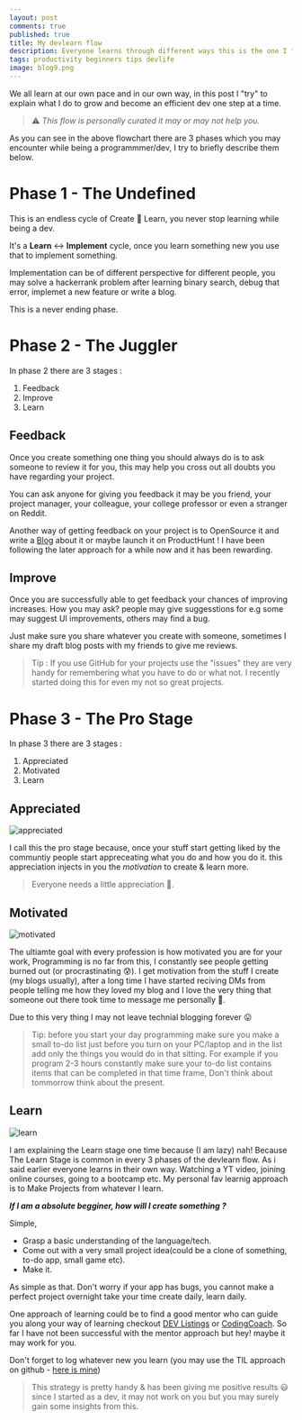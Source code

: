 ```yaml
---
layout: post
comments: true
published: true
title: My devlearn flow
description: Everyone learns through different ways this is the one I follow and recommend
tags: productivity beginners tips devlife
image: blog9.png
---
```


We all learn at our own pace and in our own way, in this post I "try" to explain what I do to grow and become an efficient dev one step at a time.

> ⚠️ *This flow is personally curated it may or may not help you.*


As you can see in the above flowchart there are 3 phases which you may encounter while being a programmmer/dev, I try to briefly describe them below.

# Phase 1 - The Undefined
This is an endless cycle of Create 🔄 Learn, you never stop learning while being a dev.

It's a **Learn** <-> **Implement** cycle, once you learn something new you use that to implement something.

Implementation can be of different perspective for different people, you may solve a hackerrank problem after learning binary search, debug that error, implemet a new feature or write a blog.

This is a never ending phase.

# Phase 2 - The Juggler
In phase 2 there are 3 stages :

1. Feedback 
2. Improve
3. Learn

## Feedback
Once you create something one thing you should always do is to ask someone to review it for you, this may help you cross out all doubts you have regarding your project.

You can ask anyone for giving you feedback it may be you friend, your project manager, your colleague, your college professor or even a stranger on Reddit.

Another way of getting feedback on your project is to OpenSource it and write a [Blog](https://dev.to/bhupesh/todohub-create-a-todo-list-using-github-issues-2had) about it or maybe launch it on ProductHunt !
I have been following the later approach for a while now and it has been rewarding.

## Improve
Once you are successfully able to get feedback your chances of improving increases.
How you may ask?
people may give suggesstions for e.g some may suggest UI improvements, others may find a bug. 

Just make sure you share whatever you create with someone, sometimes I share my draft blog posts with my friends to give me reviews.

> Tip : If you use GitHub for your projects use the "issues" they are very handy for remembering what you have to do or what not. I recently started doing this for even my not so great projects.


# Phase 3 - The Pro Stage
In phase 3 there are 3 stages :

1. Appreciated 
2. Motivated
3. Learn

## Appreciated

![appreciated](https://media.giphy.com/media/kiLq8SSDcewve/giphy.gif)

I call this the pro stage because, once your stuff start getting liked by the communtiy people start appreceating what you do and how you do it.
this appreciation injects in you the _motivation_ to create & learn more.

> Everyone needs a little appreciation 💟.

## Motivated

![motivated](https://media.giphy.com/media/3o6ZsXHLRnkgPtEYVi/giphy.gif)

The ultiamte goal with every profession is how motivated you are for your work, Programming is no far from this, I constantly see people getting burned out (or procrastinating 😰).
I get motivation from the stuff I create (my blogs usually), after a long time I have started reciving DMs from people telling me how they loved my blog and I love the very thing that someone out there took time to message me personally 💓.

Due to this very thing I may not leave technial blogging forever 😛

> Tip: before you start your day programming make sure you make a small to-do list
<span class="mark"> just before you turn on your PC/laptop </span> and in the list add only the things you would do in that sitting.
For example if you program 2-3 hours constantly make sure your to-do list contains items that can be completed in that time frame, Don't think about tommorrow think about the present.


## Learn

![learn](https://media.giphy.com/media/DpNrB4a210Qg0/giphy.gif)

I am explaining the Learn stage one time because (I am lazy) nah!
Because The Learn Stage is common in every 3 phases of the devlearn flow.
As i said earlier everyone learns in their own way.
Watching a YT video, joining online courses, going to a bootcamp etc.
My personal fav learnig approach is to Make Projects from whatever I learn.

_**If I am a absolute begginer, how will I create something ?**_

Simple, 
- Grasp a basic understanding of the language/tech.
- Come out with a very small project idea(could be a clone of something, to-do app, small game etc).
- Make it.

As simple as that.
Don't worry if your app has bugs, you cannot make a perfect project overnight take your time create daily, learn daily.

One approach of learning could be to find a good mentor who can guide you along your way of learning checkout [DEV Listings](https://dev.to/listings/mentors) or [CodingCoach](https://codingcoach.io/).
So far I have not been successful with the mentor approach but hey! maybe it may work for you.

Don't forget to log whatever new you learn (you may use the TIL approach on github - [here is mine](https://bhupesh.codes/til/))

> This strategy is pretty handy & has been giving me positive results 😃 since I started as a dev, it may not work on you but you may surely gain some insights from this.